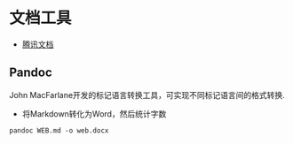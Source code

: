 # 文档工具

* [腾讯文档](https://docs.qq.com)

## Pandoc

John MacFarlane开发的标记语言转换工具，可实现不同标记语言间的格式转换.

* 将Markdown转化为Word，然后统计字数

```
pandoc WEB.md -o web.docx
```
